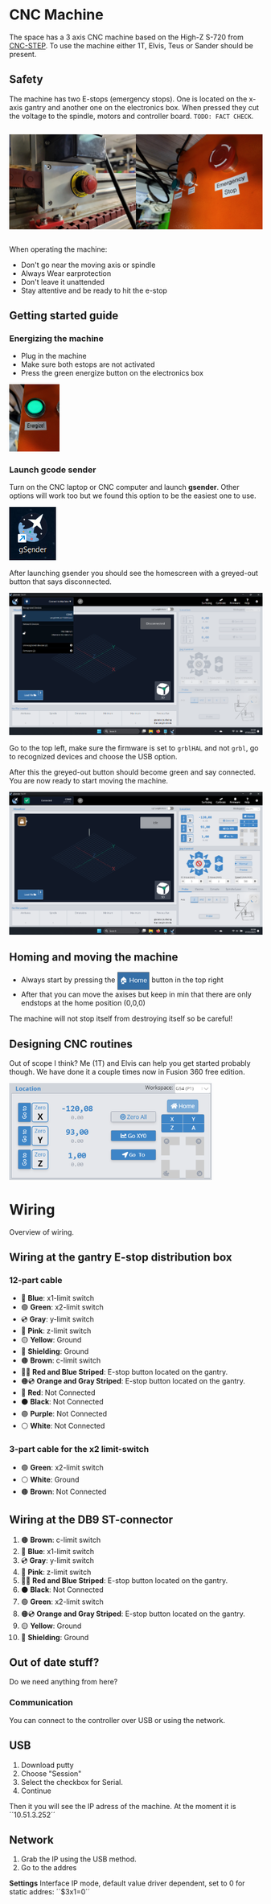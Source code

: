 # CNC Machine

The space has a 3 axis CNC machine based on the High-Z S-720 from [CNC-STEP](https://www.cnc-step.com/high-z-s-720-cnc-router-720-x-420-x-110-mm-trapezium-screws/). To use the machine either 1T, Elvis, Teus or Sander should be present. 

## Safety
The machine has two E-stops (emergency stops). One is located on the x-axis gantry and another one on the electronics box. When pressed they cut the voltage to the spindle, motors and controller board. ``TODO: FACT CHECK``. 
<div style="display:flex;">

![E-stop gantry](./images/cnc-machine/estop.jpg)

![E-stop controller box](./images/cnc-machine/panel.jpg)
</div>


When operating the machine:
- Don't go near the moving axis or spindle
- Always Wear earprotection
- Don't leave it unattended
- Stay attentive and be ready to hit the e-stop

## Getting started guide

### Energizing the machine
- Plug in the machine
- Make sure both estops are not activated
- Press the green energize button on the electronics box


<div style="width: 100px;">

![Energize button](./images/cnc-machine/energize.jpg)
</div>

### Launch gcode sender 

Turn on the CNC laptop or CNC computer and launch **gsender**. Other options will work too but we found this option to be the easiest one to use. 

<div style="width: 100px;">

![gsender](./images/cnc-machine/getting_started/gsender-icon.png)
</div>

After launching gsender you should see the homescreen with a greyed-out button that says disconnected. 

<div style="width: 100p%;">

![gsender home](./images/cnc-machine/getting_started/1-connect.png)
</div>

Go to the top left, make sure the firmware is set to ``grblHAL`` and not ``grbl``, go to recognized devices and choose the USB option.

After this the greyed-out button should become green and say connected. You are now ready to start moving the machine. 
<div style="width: 100%;">

![gsender home](./images/cnc-machine/getting_started/2-connected.png)
</div>

## Homing and moving the machine
- Always start by pressing the <button style="color: white; background: #356FA7; border: 1px solid grey; border-radius: 1px; padding: 6px 4px;">🏠 Home</button>
 button in the top right
- After that you can move the axises but keep in min that there are only endstops at the home position (0,0,0)



The machine will not stop itself from destroying itself so be careful!

## Designing CNC routines

Out of scope I think? Me (1T) and Elvis can help you get started probably though. We have done it a couple times now in Fusion 360 free edition.  

<div style="width: 80%;">

![moving the CNC machine](./images/cnc-machine/getting_started/3-movement.png)


</div>


### 


# Wiring 

Overview of wiring.

## Wiring at the gantry E-stop distribution box 
### 12-part cable
- 🔵 **Blue**: x1-limit switch
- 🟢 **Green**: x2-limit switch
- 💿 **Gray**: y-limit switch
- 🌸 **Pink**: z-limit switch 
- 🟡 **Yellow**: Ground
- 🧬 **Shielding**: Ground
- 🟤 **Brown**: c-limit switch
- 🔴🔵 **Red and Blue Striped**: E-stop button located on the gantry.
- 🟠💿 **Orange and Gray Striped**: E-stop button located on the gantry.
- 🔴 **Red**: Not Connected
- ⚫ **Black**: Not Connected
- 🟣 **Purple**: Not Connected
- ⚪ **White**: Not Connected
### 3-part cable for the x2 limit-switch 
- 🟢 **Green**: x2-limit switch
- ⚪ **White**: Ground
- 🟤 **Brown**: Not Connected
## Wiring at the DB9 ST-connector  

1) 🟤 **Brown**: c-limit switch  
2) 🔵 **Blue**: x1-limit switch  
3) 💿 **Gray**: y-limit switch  
4) 🌸 **Pink**: z-limit switch  
5) 🔴🔵 **Red and Blue Striped**: E-stop button located on the gantry.  
6) ⚫ **Black**: Not Connected  
7) 🟢 **Green**: x2-limit switch  
8) 🟠💿 **Orange and Gray Striped**: E-stop button located on the gantry.  
9) 🟡 **Yellow**: Ground  
10) 🧬 **Shielding**: Ground

## Out of date stuff? 

Do we need anything from here?
 
### Communication

You can connect to the controller over USB or using the network. 

## USB

1. Download putty
2. Choose "Session"
3. Select the checkbox for Serial.
4. Continue

Then it you will see the IP adress of the machine. At the moment it is ´´10.51.3.252´´

## Network 

1. Grab the IP using the USB method.
2. Go to the addres

**Settings**
Interface IP mode, default value driver dependent, set to 0 for static addres: ´´$3x1=0´´




